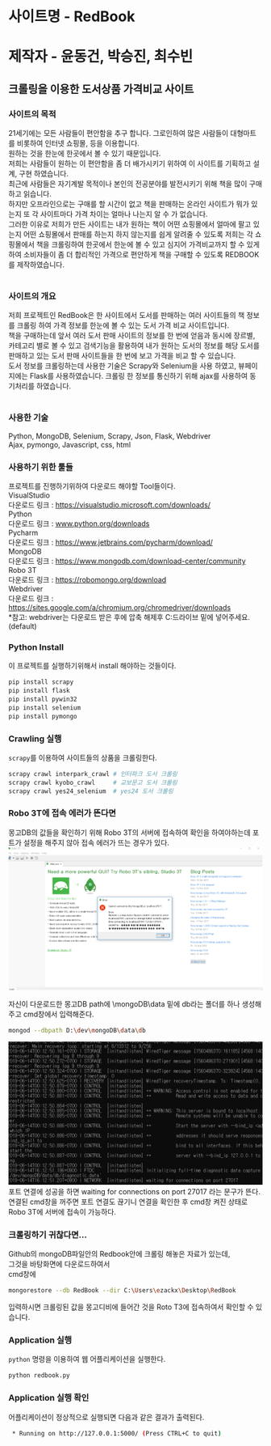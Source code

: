 # 사이트명 - RedBook
# 제작자 - 윤동건, 박승진, 최수빈

## 크롤링을 이용한 도서상품 가격비교 사이트<br>

### 사이트의 목적
21세기에는 모든 사람들이 편안함을 추구 합니다. 그로인하여 많은 사람들이 대형마트를 비롯하여 인터넷 쇼핑몰, 등을 이용합니다.<br>
원하는 것을 한눈에 한곳에서 볼 수 있기 때문입니다. <br>
저희는 사람들이 원하는 이 편안함을 좀 더 배가시키기 위하여 이 사이트를 기획하고 설계, 구현 하였습니다. <br>
최근에 사람들은 자기계발 목적이나 본인의 전공분야를 발전시키기 위해 책을 많이 구매하고 읽습니다. <br>
하지만 오프라인으로는 구매를 할 시간이 없고 책을 판매하는 온라인 사이트가 뭐가 있는지 또 각 사이트마다 가격 차이는 얼마나 나는지 알 수 가 없습니다.<br>
그러한 이유로 저희가 만든 사이트는 내가 원하는 책이 어떤 쇼핑몰에서 얼마에 팔고 있는지 어떤 쇼핑몰에서 판매를 하는지 하지 않는지를 쉽게 알려줄 수 있도록 저희는 각 쇼핑몰에서 책을 크롤링하여 한곳에서 한눈에 볼 수 있고 심지어 가격비교까지 할 수 있게 하여 소비자들이 좀 더 합리적인 가격으로 편안하게 책을 구매할 수 있도록 REDBOOK를 제작하였습니다.<br><br>

### 사이트의 개요
저희 프로젝트인 RedBook은 한 사이트에서 도서를 판매하는 여러 사이트들의 책 정보를 크롤링 하여 가격 정보를 한눈에 볼 수 있는 도서 가격 비교 사이트입니다.<br>
책을 구매하는데 앞서 여러 도서 판매 사이트의 정보를 한 번에 얻음과 동시에 장르별, 카테고리 별로 볼 수 있고 검색기능을 활용하여 내가 원하는 도서의 정보를 해당 도서를 판매하고 있는 도서 판매 사이트들을 한 번에 보고 가격을 비교 할 수 있습니다.<br>
도서 정보를 크롤링하는데 사용한 기술은 Scrapy와 Selenium을 사용 하였고, 뷰페이지에는 Flask를 사용하였습니다. 크롤링 한 정보를 통신하기 위해 ajax를 사용하여 동기처리를 하였습니다.<br><br>

### 사용한 기술

Python, MongoDB, Selenium, Scrapy, Json, Flask, Webdriver<br>
Ajax, pymongo, Javascript, css, html

### 사용하기 위한 툴들
프로젝트를 진행하기위하여 다운로드 해야할 Tool들이다.<br>
VisualStudio<br>
다운로드 링크 : https://visualstudio.microsoft.com/downloads/<br>
Python<br>
다운로드 링크 : www.python.org/downloads<br>
Pycharm<br>
다운로드 링크 : https://www.jetbrains.com/pycharm/download/ <br>
MongoDB<br>
다운로드 링크 : https://www.mongodb.com/download-center/community<br>
Robo 3T<br>
다운로드 링크 : https://robomongo.org/download<br>
Webdriver<br>
다운로드 링크 : https://sites.google.com/a/chromium.org/chromedriver/downloads<br>
*참고: webdriver는 다운로드 받은 후에 압축 해제후 C:드라이브 밑에 넣어주세요.(default)
### Python Install
이 프로젝트를 실행하기위해서 install 해야하는 것들이다.
```bash
pip install scrapy
pip install flask
pip install pywin32
pip install selenium
pip install pymongo
```

### Crawling 실행
<code>scrapy</code>를 이용하여 사이트들의 상품을 크롤링한다.
```bash
scrapy crawl interpark_crawl # 인터파크 도서 크롤링
scrapy crawl kyobo_crawl     # 교보문고 도서 크롤링
scrapy crawl yes24_selenium  # yes24 도서 크롤링
```


### Robo 3T에 접속 에러가 뜬다면
 몽고DB의 값들을 확인하기 위해 Robo 3T의 서버에 접속하여 확인을 하여야하는데 포트가 설정을 해주지 않아 접속 에러가 뜨는 경우가 있다.<br>
 ![robo3terror](./image/robo3terror.PNG)
 
 자신이 다운로드한 몽고DB path에 \mongoDB\data 밑에 db라는 폴더를 하나 생성해주고
  cmd창에서 입력해준다.
 ```bash
 mongod --dbpath D:\dev\mongoDB\data\db
 ```
 ![cmd](./image/cmd.PNG)
포트 연결에 성공을 하면 waiting for connections on port 27017 라는 문구가 뜬다.<br>
연결된 cmd창을 꺼주면 포트 연결도 끊기니 연결을 확인한 후 cmd창 켜진 상태로 Robo 3T에 서버에 접속이 가능하다.
 
 
### 크롤링하기 귀찮다면...
Github의 mongoDB파일안의 Redbook안에 크롤링 해놓은 자료가 있는데,<br>
그것을 바탕화면에 다운로드하여서<br>
cmd창에
```bash
mongorestore --db RedBook --dir C:\Users\ezackx\Desktop\RedBook
``` 
입력하시면 크롤링된 값을 몽고디비에 들어간 것을 Roto T3에 접속하여서 확인할 수 있습니다.
### Application 실행
<code>python</code> 명령을 이용하여 웹 어플리케이션을 실행한다.
```bash
python redbook.py
```

### Application 실행 확인
어플리케이션이 정상적으로 실행되면 다음과 같은 결과가 출력된다.
```bash
 * Running on http://127.0.0.1:5000/ (Press CTRL+C to quit)
```


